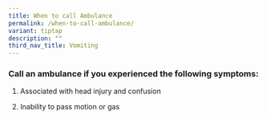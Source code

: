 ```yaml
---
title: When to call Ambulance
permalink: /when-to-call-ambulance/
variant: tiptap
description: ""
third_nav_title: Vomiting
---
```

<h3>Call an ambulance if you experienced the following symptoms:</h3>
<p></p>
<ol data-tight="true" class="tight">
<li>
<p>Associated with head injury and confusion</p>
</li>
<li>
<p>Inability to pass motion or gas</p>
</li>
</ol>
<p></p>